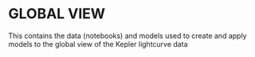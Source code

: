 # GLOBAL VIEW

This contains the data (notebooks) and models used to create and apply models to the global view of the Kepler lightcurve data
